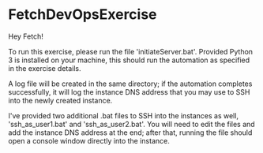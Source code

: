 # FetchDevOpsExercise

Hey Fetch!

To run this exercise, please run the file 'initiateServer.bat'. Provided Python 3 is installed on your machine, this should run the automation as specified in the exercise details.

A log file will be created in the same directory; if the automation completes successfully, it will log the instance DNS address that you may use to SSH into the newly created instance.

I've provided two additional .bat files to SSH into the instances as well, 'ssh_as_user1.bat' and 'ssh_as_user2.bat'. You will need to edit the files and add the instance DNS address at the end; after that, running the file should open a console window directly into the instance.
